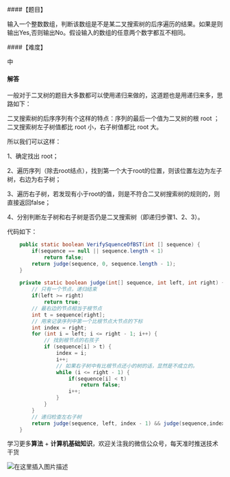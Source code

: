 ####【题目】

输入一个整数数组，判断该数组是不是某二叉搜索树的后序遍历的结果。如果是则输出Yes,否则输出No。假设输入的数组的任意两个数字都互不相同。

####【难度】

中

#### 解答

一般对于二叉树的题目大多数都可以使用递归来做的，这道题也是用递归来多，思路如下：


二叉搜索树的后序序列有个这样的特点：序列的最后一个值为二叉树的根 root ；二叉搜索树左子树值都比 root 小，右子树值都比 root 大。

所以我们可以这样：

1、确定找出 root；

2、遍历序列（除去root结点），找到第一个大于root的位置，则该位置左边为左子树，右边为右子树；

3、遍历右子树，若发现有小于root的值，则是不符合二叉树搜索树的规则的，则直接返回false；

4、分别判断左子树和右子树是否仍是二叉搜索树（即递归步骤1、2、3）。




代码如下：

```java
    public static boolean VerifySquenceOfBST(int [] sequence) {
        if(sequence == null || sequence.length < 1)
            return false;
        return judge(sequence, 0, sequence.length - 1);
    }
    
    private static boolean judge(int[] sequence, int left, int right) {
        // 只有一个节点，递归结束
        if(left >= right)
            return true;
        // 最右边的节点相当于根节点
        int t = sequence[right]; 
        // 用来记录序列中第一个比根节点大节点的下标
        int index = right;
        for (int i = left; i <= right - 1; i++) {
            // 找到根节点的右孩子
            if (sequence[i] > t) {
                index = i;
                i++;
                // 如果右子树中有比根节点还小的树的话，显然是不成立的。
                while (i <= right - 1) {
                    if(sequence[i] < t)
                        return false;
                    i++;
                }
            }
        }
        // 递归检查左右子树
        return judge(sequence, left, index - 1) && judge(sequence,index, right - 1);
    }
```





学习更多**算法** + **计算机基础知识**，欢迎关注我的微信公众号，每天准时推送技术干货

![在这里插入图片描述](https://img-blog.csdnimg.cn/20200306223728524.png?x-oss-process=image/watermark,type_ZmFuZ3poZW5naGVpdGk,shadow_10,text_aHR0cHM6Ly9ibG9nLmNzZG4ubmV0L20wXzM3OTA3Nzk3,size_16,color_FFFFFF,t_70)



